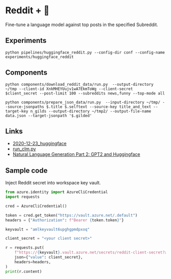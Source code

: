 # Reddit + :hugs:

Fine-tune a language model against top posts in the specified Subreddit.

## Experiments

```
python pipelines/huggingface_reddit.py --config-dir conf --config-name experiments/huggingface_reddit
```

## Components

```
python components/download_reddit_data/run.py  --output-directory ~/tmp --client-id XnkMHEYUujv1wA7EkmToWg --client-secret $client_secret --post-limit 100 --subreddits news,funny --top-mode all
```

```
python components/prepare_json_data/run.py  --input-directory ~/tmp/ --source-jsonpaths $.title $.selftext --source-key title_and_text --target-key n_gilds --output-directory ~/tmp2/ --output-file-name data.json --target-jsonpath '$.gilded'
```

## Links

- [2020-12-23_huggingface](../../2020/2020-12-23_huggingface/generate-text.py)
- [run_clm.py](https://github.com/huggingface/transformers/blob/master/examples/pytorch/language-modeling/run_clm.py)
- [Natural Language Generation Part 2: GPT2 and Huggingface](https://towardsdatascience.com/natural-language-generation-part-2-gpt-2-and-huggingface-f3acb35bc86a)

## Sample code

Inject Reddit secret into workspace key vault.

```python
from azure.identity import AzureCliCredential
import requests

cred = AzureCliCredential()

token = cred.get_token("https://vault.azure.net/.default")
headers = {"Authorization": f"Bearer {token.token}"}

keyvault = "amlkeyvault6upghgpmdpxoq"

client_secret = "<your client secret>"

r = requests.put(
    f"https://{keyvault}.vault.azure.net/secrets/reddit-client-secret?api-version=7.2",
    json={"value": client_secret},
    headers=headers,
)
print(r.content)
```
